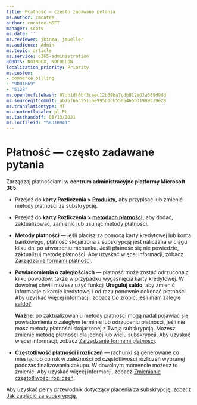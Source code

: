 ```yaml
---
title: Płatność — często zadawane pytania
ms.author: cmcatee
author: cmcatee-MSFT
manager: scotv
ms.date: ''
ms.reviewer: jkinma, jmueller
ms.audience: Admin
ms.topic: article
ms.service: o365-administration
ROBOTS: NOINDEX, NOFOLLOW
localization_priority: Priority
ms.custom:
- commerce_billing
- "9001669"
- "5128"
ms.openlocfilehash: 07db1df6bf3caec12b39ba7cdb012e02a389d9dd
ms.sourcegitcommit: ab75f66355116e995b3cb5505465b31989339e28
ms.translationtype: MT
ms.contentlocale: pl-PL
ms.lasthandoff: 08/13/2021
ms.locfileid: "58310941"
---
```

# <a name="payment-faq"></a>Płatność — często zadawane pytania

Zarządzaj płatnościami w **centrum administracyjne platformy Microsoft 365**.

- Przejdź do **karty Rozliczenia > [Produkty,](https://go.microsoft.com/fwlink/p/?linkid=842054)** aby przypisać lub zmienić metody płatności za subskrypcję.
- Przejdź do **karty Rozliczenia > [metodach płatności,](https://go.microsoft.com/fwlink/p/?linkid=2018806)** aby dodać, zaktualizować, zamienić lub usunąć metody płatności.

- **Metody płatności** — jeśli płacisz za pomocą karty kredytowej lub konta bankowego, płatność skojarzona z subskrypcją jest naliczana w ciągu kilku dni po utworzeniu rachunku. Jeśli płatność się nie powiedzie, zaktualizuj metodę płatności. Aby uzyskać więcej informacji, zobacz [Zarządzanie formami płatności](https://docs.microsoft.com/microsoft-365/commerce/billing-and-payments/manage-payment-methods).

- **Powiadomienia o zaległościach** — płatność może zostać odrzucona z kilku powodów, także w przypadku wygaśnięcia karty kredytowej. W dowolnej chwili możesz użyć funkcji **Ureguluj saldo**, aby zmienić informacje o karcie kredytowej i od razu ponownie dokonać płatności. Aby uzyskać więcej informacji, [zobacz Co zrobić, jeśli mam zaległe saldo?](https://docs.microsoft.com/microsoft-365/commerce/billing-and-payments/pay-for-your-subscription#what-if-i-have-an-outstanding-balance)

    **Ważne**: po zaktualizowaniu metody płatności mogą nadal pojawiać się powiadomienia o zaległym terminie lub odrzuceniu płatności, jeśli nie masz metody płatności skojarzonej z Twoją subskrypcją. Możesz zmienić metodę płatności dla jednej lub wielu subskrypcji. Aby uzyskać więcej informacji, zobacz [Zarządzanie formami płatności](https://docs.microsoft.com/microsoft-365/commerce/billing-and-payments/manage-payment-methods).

- **Częstotliwość płatności i rozliczeń** — rachunki są generowane co miesiąc lub co rok w zależności od częstotliwości rozliczeń wybranej podczas finalizowania zakupu. W dowolnym momencie możesz to zmienić. Aby uzyskać więcej informacji, zobacz [Zmienianie częstotliwości rozliczeń](https://docs.microsoft.com/microsoft-365/commerce/billing-and-payments/change-payment-frequency).

Aby uzyskać pełny przewodnik dotyczący płacenia za subskrypcję, zobacz [Jak zapłacić za subskrypcję.](https://docs.microsoft.com/microsoft-365/commerce/billing-and-payments/pay-for-your-subscription)
